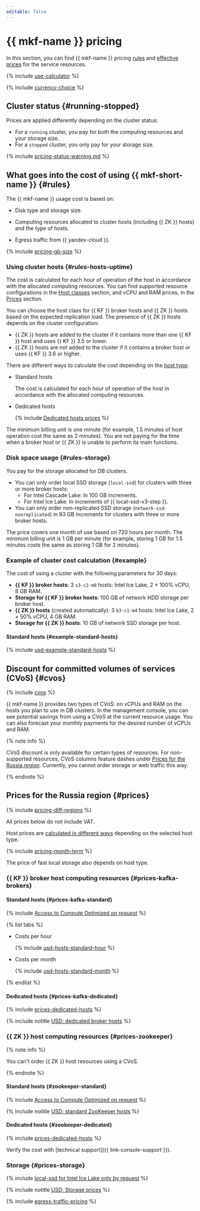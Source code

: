 ```yaml
---
editable: false
---
```


# {{ mkf-name }} pricing

In this section, you can find {{ mkf-name }} pricing [rules](#rules) and [effective prices](#prices) for the service resources.

{% include [use-calculator](../_includes/pricing/use-calculator.md) %}

{% include [currency-choice](../_includes/pricing/currency-choice.md) %}

## Cluster status {#running-stopped}

Prices are applied differently depending on the cluster status:

* For a `running` cluster, you pay for both the computing resources and your storage size.
* For a `stopped` cluster, you only pay for your storage size.

{% include [pricing-status-warning.md](../_includes/mdb/pricing-status-warning.md) %}

## What goes into the cost of using {{ mkf-short-name }} {#rules}

The {{ mkf-name }} usage cost is based on:

* Disk type and storage size.

* Computing resources allocated to cluster hosts (including {{ ZK }} hosts) and the type of hosts.

* Egress traffic from {{ yandex-cloud }}.

{% include [pricing-gb-size](../_includes/pricing-gb-size.md) %}

### Using cluster hosts {#rules-hosts-uptime}

The cost is calculated for each hour of operation of the host in accordance with the allocated computing resources. You can find supported resource configurations in the [Host classes](concepts/instance-types.md) section, and vCPU and RAM prices, in the [Prices](#prices) section.

You can choose the host class for {{ KF }} broker hosts and {{ ZK }} hosts based on the expected replication load. The presence of {{ ZK }} hosts depends on the cluster configuration:

* {{ ZK }} hosts are added to the cluster if it contains more than one {{ KF }} host and uses {{ KF }} 3.5 or lower.
* {{ ZK }} hosts are not added to the cluster if it contains a broker host or uses {{ KF }} 3.6 or higher.


There are different ways to calculate the cost depending on the [host type](./concepts/index.md):

* Standard hosts

   The cost is calculated for each hour of operation of the host in accordance with the allocated computing resources.


* Dedicated hosts

   {% include [Dedicated hosts prices](../_includes/mdb/mkf/prices-dedicated-hosts.md) %}



The minimum billing unit is one minute (for example, 1.5 minutes of host operation cost the same as 2 minutes). You are not paying for the time when a broker host or {{ ZK }} is unable to perform its main functions.

### Disk space usage {#rules-storage}

You pay for the storage allocated for DB clusters.

* You can only order local SSD storage (`local-ssd`) for clusters with three or more broker hosts:
   * For Intel Cascade Lake: In 100 GB increments.
   * For Intel Ice Lake: In increments of {{ local-ssd-v3-step }}.
* You can only order non-replicated SSD storage (`network-ssd-nonreplicated`) in 93 GB increments for clusters with three or more broker hosts.

The price covers one month of use based on 720 hours per month. The minimum billing unit is 1 GB per minute (for example, storing 1 GB for 1.5 minutes costs the same as storing 1 GB for 2 minutes).


### Example of cluster cost calculation {#example}

The cost of using a cluster with the following parameters for 30 days:

* **{{ KF }} broker hosts**: 3 `s3-c2-m8` hosts: Intel Ice Lake, 2 × 100% vCPU, 8 GB RAM.
* **Storage for {{ KF }} broker hosts**: 100 GB of network HDD storage per broker host.
* **{{ ZK }} hosts** (created automatically): 3 `b3-c1-m4` hosts: Intel Ice Lake, 2 × 50% vCPU, 4 GB RAM.
* **Storage for {{ ZK }} hosts**: 10 GB of network SSD storage per host.

#### Standard hosts {#example-standard-hosts}



{% include [usd-example-standard-hosts](../_pricing/managed-kafka/usd-example-standard-hosts.md) %}


## Discount for committed volumes of services (CVoS) {#cvos}

{% include [cvos](../_includes/mdb/cvos.md) %}

{{ mkf-name }} provides two types of CVoS: on vCPUs and RAM on the hosts you plan to use in DB clusters. In the management console, you can see potential savings from using a CVoS at the current resource usage. You can also forecast your monthly payments for the desired number of vCPUs and RAM.

{% note info %}

CVoS discount is only available for certain types of resources. For non-supported resources, CVoS columns feature dashes under [Prices for the Russia region](#prices). Currently, you cannot order storage or web traffic this way.

{% endnote %}

## Prices for the Russia region {#prices}



{% include [pricing-diff-regions](../_includes/pricing-diff-regions.md) %}



All prices below do not include VAT.


Host prices are [calculated in different ways](#rules-hosts-uptime) depending on the selected host type.

{% include [pricing-month-term](../_includes/mdb/pricing-month-term.md) %}

The price of fast local storage also depends on host type.

### {{ KF }} broker host computing resources {#prices-kafka-brokers}

#### Standard hosts {#prices-kafka-standard}


{% include [Access to Compute Optimized on request](../_includes/mdb/note-compute-optimized-request.md) %}




{% list tabs %}

- Costs per hour

  {% include [usd-hosts-standard-hour](../_pricing/managed-kafka/usd-hosts-standard-hour.md) %}

- Costs per month

  {% include [usd-hosts-standard-month](../_pricing/managed-kafka/usd-hosts-standard-month.md) %}

{% endlist %}




#### Dedicated hosts {#prices-kafka-dedicated}

{% include [prices-dedicated-hosts](../_includes/mdb/mkf/prices-dedicated-hosts.md) %}



{% include notitle [USD: dedicated broker hosts](../_pricing/managed-kafka/usd-hosts-dedicated.md) %}




### {{ ZK }} host computing resources {#prices-zookeeper}


{% note info %}

You can't order {{ ZK }} host resources using a CVoS.

{% endnote %}


#### Standard hosts {#zookeeper-standard}


{% include [Access to Compute Optimized on request](../_includes/mdb/note-compute-optimized-request.md) %}





{% include notitle [USD: standard ZooKeeper hosts](../_pricing/managed-kafka/usd-hosts-zk-standard.md) %}




#### Dedicated hosts {#zookeeper-dedicated}

{% include [prices-dedicated-hosts](../_includes/mdb/mkf/prices-dedicated-hosts.md) %}

Verify the cost with [technical support]({{ link-console-support }}).




### Storage {#prices-storage}

{% include [local-ssd for Intel Ice Lake only by request](../_includes/ice-lake-local-ssd-note.md) %}




{% include notitle [USD: Storage prices](../_pricing/managed-kafka/usd-storage.md) %}


{% include [egress-traffic-pricing](../_includes/egress-traffic-pricing.md) %}
